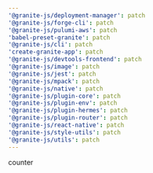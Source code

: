 ```yaml
---
'@granite-js/deployment-manager': patch
'@granite-js/forge-cli': patch
'@granite-js/pulumi-aws': patch
'babel-preset-granite': patch
'@granite-js/cli': patch
'create-granite-app': patch
'@granite-js/devtools-frontend': patch
'@granite-js/image': patch
'@granite-js/jest': patch
'@granite-js/mpack': patch
'@granite-js/native': patch
'@granite-js/plugin-core': patch
'@granite-js/plugin-env': patch
'@granite-js/plugin-hermes': patch
'@granite-js/plugin-router': patch
'@granite-js/react-native': patch
'@granite-js/style-utils': patch
'@granite-js/utils': patch
---
```


counter
